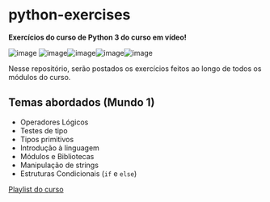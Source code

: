 # python-exercises
**Exercícios do curso de Python 3 do curso em vídeo!**


 ![image](https://user-images.githubusercontent.com/85965282/148799441-c49019c0-e6d8-411e-9342-cb6af8661dac.png) ![image](https://user-images.githubusercontent.com/85965282/148799678-73f7683e-62f9-4bd1-b84a-782e5cb7d6eb.png)![image](https://user-images.githubusercontent.com/85965282/148799703-73fe5fd9-0808-4a1b-bdc2-230c30f441f6.png)![image](https://user-images.githubusercontent.com/85965282/148799716-43000f4e-fa56-4fba-b683-ceb72b739e5b.png)![image](https://user-images.githubusercontent.com/85965282/148799738-b43f3e78-4424-495f-bf07-f076cc30fd17.png)

Nesse repositório, serão postados os exercícios feitos ao longo de todos os  módulos do curso.

## Temas abordados (Mundo 1)
- Operadores Lógicos
- Testes de tipo
- Tipos primitivos
- Introdução à linguagem
- Módulos e Bibliotecas
- Manipulação de strings
- Estruturas Condicionais (`if` e `else`)




[Playlist do curso](https://www.youtube.com/playlist?list=PLHz_AreHm4dlKP6QQCekuIPky1CiwmdI6)

